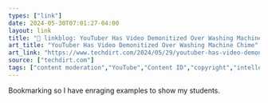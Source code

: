```yaml
---
types: ["link"]
date: 2024-05-30T07:01:27-04:00
layout: link
title: "🔗 linkblog: YouTuber Has Video Demonitized Over Washing Machine Chime'"
art_title: "YouTuber Has Video Demonitized Over Washing Machine Chime"
art_link: "https://www.techdirt.com/2024/05/29/youtuber-has-video-demonitized-over-washing-machine-chime/"
source: ["techdirt.com"]
tags: ["content moderation","YouTube","Content ID","copyright","intellectual property"]
---
```

Bookmarking so I have enraging examples to show my students.
